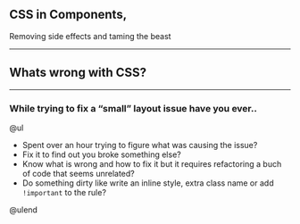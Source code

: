 ## CSS in Components,
Removing side effects and taming the beast

---

## Whats wrong with CSS?

---
### While trying to fix a “small” layout issue have you ever..


@ul

- Spent over an hour trying to figure what was causing the issue?
- Fix it to find out you broke something else?
- Know what is wrong and how to fix it but it requires refactoring a buch of code that seems unrelated?
- Do something dirty like write an inline style, extra class name or add `!important` to the rule?

@ulend

